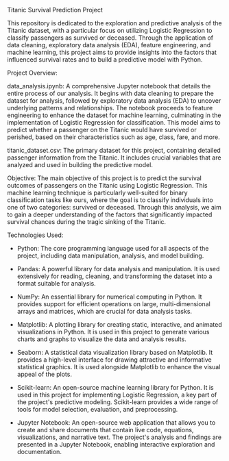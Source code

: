 Titanic Survival Prediction Project

This repository is dedicated to the exploration and predictive analysis of the Titanic dataset, with a particular focus on utilizing Logistic Regression to classify passengers as survived or deceased. Through the application of data cleaning, exploratory data analysis (EDA), feature engineering, and machine learning, this project aims to provide insights into the factors that influenced survival rates and to build a predictive model with Python.

Project Overview:

data_analysis.ipynb: A comprehensive Jupyter notebook that details the entire process of our analysis. It begins with data cleaning to prepare the dataset for analysis, followed by exploratory data analysis (EDA) to uncover underlying patterns and relationships. The notebook proceeds to feature engineering to enhance the dataset for machine learning, culminating in the implementation of Logistic Regression for classification. This model aims to predict whether a passenger on the Titanic would have survived or perished, based on their characteristics such as age, class, fare, and more.

titanic_dataset.csv: The primary dataset for this project, containing detailed passenger information from the Titanic. It includes crucial variables that are analyzed and used in building the predictive model.

Objective:
The main objective of this project is to predict the survival outcomes of passengers on the Titanic using Logistic Regression. This machine learning technique is particularly well-suited for binary classification tasks like ours, where the goal is to classify individuals into one of two categories: survived or deceased. Through this analysis, we aim to gain a deeper understanding of the factors that significantly impacted survival chances during the tragic sinking of the Titanic.

Technologies Used:
- Python: The core programming language used for all aspects of the project, including data manipulation, analysis, and model building.

- Pandas: A powerful library for data analysis and manipulation. It is used extensively for reading, cleaning, and transforming the dataset into a format suitable for analysis.

- NumPy: An essential library for numerical computing in Python. It provides support for efficient operations on large, multi-dimensional arrays and matrices, which are crucial for data analysis tasks.

- Matplotlib: A plotting library for creating static, interactive, and animated visualizations in Python. It is used in this project to generate various charts and graphs to visualize the data and analysis results.

- Seaborn: A statistical data visualization library based on Matplotlib. It provides a high-level interface for drawing attractive and informative statistical graphics. It is used alongside Matplotlib to enhance the visual appeal of the plots.

- Scikit-learn: An open-source machine learning library for Python. It is used in this project for implementing Logistic Regression, a key part of the project's predictive modeling. Scikit-learn provides a wide range of tools for model selection, evaluation, and preprocessing.

- Jupyter Notebook: An open-source web application that allows you to create and share documents that contain live code, equations, visualizations, and narrative text. The project's analysis and findings are presented in a Jupyter Notebook, enabling interactive exploration and documentation.
